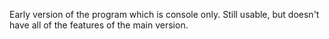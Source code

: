 Early version of the program which is console only. Still usable, but doesn't have all of the features of the main version. 
